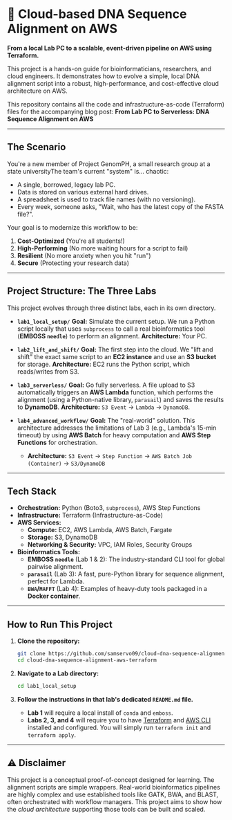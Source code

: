 # 🧬 Cloud-based DNA Sequence Alignment on AWS

**From a local Lab PC to a scalable, event-driven pipeline on AWS using Terraform.**

This project is a hands-on guide for bioinformaticians, researchers, and cloud engineers. It demonstrates how to evolve a simple, local DNA alignment script into a robust, high-performance, and cost-effective cloud architecture on AWS.

This repository contains all the code and infrastructure-as-code (Terraform) files for the accompanying blog post: **From Lab PC to Serverless: DNA Sequence Alignment on AWS**

---

## The Scenario

You're a new member of Project GenomPH, a small research group at a state universityThe team's current "system" is... chaotic:
* A single, borrowed, legacy lab PC.
* Data is stored on various external hard drives.
* A spreadsheet is used to track file names (with no versioning).
* Every week, someone asks, "Wait, who has the latest copy of the FASTA file?".

Your goal is to modernize this workflow to be:
1.  **Cost-Optimized** (You're all students!)
2.  **High-Performing** (No more waiting hours for a script to fail)
3.  **Resilient** (No more anxiety when you hit "run")
4.  **Secure** (Protecting your research data) 

---

## Project Structure: The Three Labs

This project evolves through three distinct labs, each in its own directory.

* **`lab1_local_setup/`**
    **Goal:** Simulate the current setup. We run a Python script locally that uses `subprocess` to call a real bioinformatics tool (**EMBOSS `needle`**) to perform an alignment.
    **Architecture:** Your PC.

* **`lab2_lift_and_shift/`**
    **Goal:** The first step into the cloud. We "lift and shift" the exact same script to an **EC2 instance** and use an **S3 bucket** for storage.
    **Architecture:** EC2 runs the Python script, which reads/writes from S3.

* **`lab3_serverless/`**
    **Goal:** Go fully serverless. A file upload to S3 automatically triggers an **AWS Lambda** function, which performs the alignment (using a Python-native library, `parasail`) and saves the results to **DynamoDB**.
    **Architecture:** `S3 Event` -> `Lambda` -> `DynamoDB`.

* **`lab4_advanced_workflow/`**
    **Goal:** The "real-world" solution. This architecture addresses the limitations of Lab 3 (e.g., Lambda's 15-min timeout) by using **AWS Batch** for heavy computation and **AWS Step Functions** for orchestration.
    * **Architecture:** `S3 Event` -> `Step Function` -> `AWS Batch Job (Container)` -> `S3/DynamoDB`

---

## Tech Stack

* **Orchestration:** Python (Boto3, `subprocess`), AWS Step Functions
* **Infrastructure:** Terraform (Infrastructure-as-Code)
* **AWS Services:**
    * **Compute:** EC2, AWS Lambda, AWS Batch, Fargate
    * **Storage:** S3, DynamoDB
    * **Networking & Security:** VPC, IAM Roles, Security Groups
* **Bioinformatics Tools:**
    * **EMBOSS `needle`** (Lab 1 & 2): The industry-standard CLI tool for global pairwise alignment.
    * **`parasail`** (Lab 3): A fast, pure-Python library for sequence alignment, perfect for Lambda.
    * **`BWA`/`MAFFT`** (Lab 4): Examples of heavy-duty tools packaged in a **Docker container**.

---

## How to Run This Project

1.  **Clone the repository:**
    ```bash
    git clone https://github.com/samservo09/cloud-dna-sequence-alignment-aws-terraform.git
    cd cloud-dna-sequence-alignment-aws-terraform
    ```

2.  **Navigate to a Lab directory:**
    ```bash
    cd lab1_local_setup
    ```

3.  **Follow the instructions in that lab's dedicated `README.md` file.**
    * **Lab 1** will require a local install of `conda` and `emboss`.
    * **Labs 2, 3, and 4** will require you to have [Terraform](https://www.terraform.io/) and [AWS CLI](https://aws.amazon.com/cli/) installed and configured. You will simply run `terraform init` and `terraform apply`.

---

## ⚠️ Disclaimer

This project is a conceptual proof-of-concept designed for learning. The alignment scripts are simple wrappers. Real-world bioinformatics pipelines are highly complex and use established tools like GATK, BWA, and BLAST, often orchestrated with workflow managers. This project aims to show how the *cloud architecture* supporting those tools can be built and scaled.